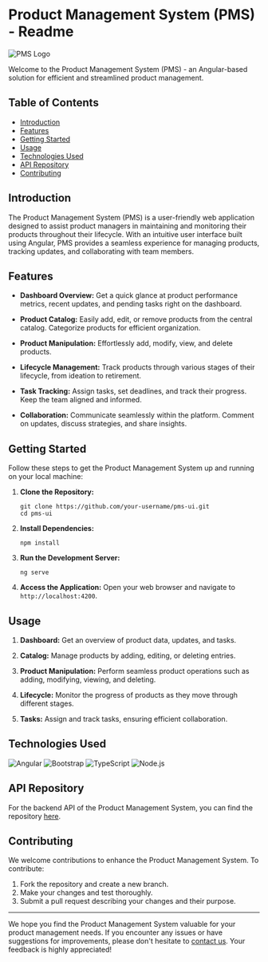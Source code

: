 # Product Management System (PMS) - Readme

![PMS Logo](![hayes-potter-ElamTZZlm18-unsplash](https://github.com/bollo-omar/pms-ui/assets/16776166/a78cb9bf-7d3e-4ec6-b1be-6740a8594b29)
)

Welcome to the Product Management System (PMS) - an Angular-based solution for efficient and streamlined product management.

## Table of Contents

- [Introduction](#introduction)
- [Features](#features)
- [Getting Started](#getting-started)
- [Usage](#usage)
- [Technologies Used](#technologies-used)
- [API Repository](#api-repository)
- [Contributing](#contributing)

## Introduction

The Product Management System (PMS) is a user-friendly web application designed to assist product managers in maintaining and monitoring their products throughout their lifecycle. With an intuitive user interface built using Angular, PMS provides a seamless experience for managing products, tracking updates, and collaborating with team members.

## Features

- **Dashboard Overview:** Get a quick glance at product performance metrics, recent updates, and pending tasks right on the dashboard.

- **Product Catalog:** Easily add, edit, or remove products from the central catalog. Categorize products for efficient organization.

- **Product Manipulation:** Effortlessly add, modify, view, and delete products.

- **Lifecycle Management:** Track products through various stages of their lifecycle, from ideation to retirement.

- **Task Tracking:** Assign tasks, set deadlines, and track their progress. Keep the team aligned and informed.

- **Collaboration:** Communicate seamlessly within the platform. Comment on updates, discuss strategies, and share insights.

## Getting Started

Follow these steps to get the Product Management System up and running on your local machine:

1. **Clone the Repository:**
   ```
   git clone https://github.com/your-username/pms-ui.git
   cd pms-ui
   ```

2. **Install Dependencies:**
   ```
   npm install
   ```

3. **Run the Development Server:**
   ```
   ng serve
   ```

4. **Access the Application:**
   Open your web browser and navigate to `http://localhost:4200`.

## Usage

1. **Dashboard:** Get an overview of product data, updates, and tasks.

2. **Catalog:** Manage products by adding, editing, or deleting entries.

3. **Product Manipulation:** Perform seamless product operations such as adding, modifying, viewing, and deleting.

4. **Lifecycle:** Monitor the progress of products as they move through different stages.

5. **Tasks:** Assign and track tasks, ensuring efficient collaboration.

## Technologies Used

![Angular](https://img.shields.io/badge/Angular-v12.0.0-blue)
![Bootstrap](https://img.shields.io/badge/Bootstrap-v5.0.0-purple)
![TypeScript](https://img.shields.io/badge/TypeScript-v4.3.5-blue)
![Node.js](https://img.shields.io/badge/Node.js-v14.17.5-green)

## API Repository

For the backend API of the Product Management System, you can find the repository [here](https://github.com/bollo-omar/pms-api).

## Contributing

We welcome contributions to enhance the Product Management System. To contribute:

1. Fork the repository and create a new branch.
2. Make your changes and test thoroughly.
3. Submit a pull request describing your changes and their purpose.

---

We hope you find the Product Management System valuable for your product management needs. If you encounter any issues or have suggestions for improvements, please don't hesitate to [contact us](mailto:contact@pms.com). Your feedback is highly appreciated!
